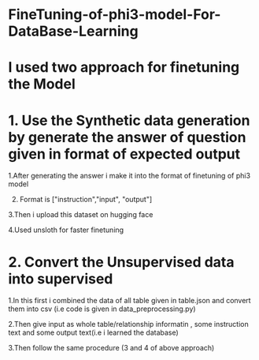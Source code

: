 # FineTuning-of-phi3-model-For-DataBase-Learning

# I used two approach for finetuning the Model

# 1. Use the Synthetic data generation by generate the answer of question given  in format of expected output
1.After generating the answer i make it into the format of finetuning of phi3 model

2. Format is ["instruction","input", "output"]

3.Then i upload this dataset on hugging face 

4.Used unsloth for faster finetuning

# 2. Convert the Unsupervised data into supervised 
1.In this first i combined the data of all table given in table.json and convert them into csv (i.e code is given in data_preprocessing.py)

2.Then give input as whole table/relationship informatin , some instruction text and some output text(i.e i learned the database)

3.Then follow the same procedure (3 and 4 of above approach)

